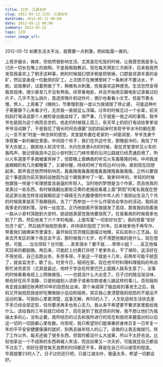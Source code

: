 ```yaml
---
title: 22岁，江湖太吵
slug: 2012-05-12-22岁，江湖太吵
datetime: 2012-05-12 00:00
date: 2012-05-12 00:00
summary: 2012-05-12
tags: 22岁
cover_image_url: 
---
```

 2012-05-12
如果生活太平淡，就需要一点刺激，例如砒霜一类的。
<!--more-->
上周牙龈炎，微疼，但依然很影响生活，尤其是在吃饭的时候，让我感觉我是多么讨厌一切长在嘴上的病啊。于是我吸取教训，现在每天两到三次刷牙，后来我竟然发现我喜欢上了刷牙这种事，刷的时候就幻想牙刷是把铁锹，口腔是资源丰富的金矿，然后变身成一位勤劳的矿工。上次团子在微博里转了一条刷牙不要沾水，干刷，说效果好，试着照做了下，稍微有点刺激，但我喜欢这种感觉。生活忽然变得极其规律，很少甚至几乎没有熬夜。经常看电影，并且开始用豆瓣电影记录看过的片子，几乎不怎么挑片，首选惊悚片和动作片，偶尔也看看小文艺，但是节奏太慢，熬人，上周看了《晚秋》，节奏慢到我一度以为我错按了停止键，
可能这种片子需要静下心来看才行，无奈我一直就这么浮躁。过年的时候见过一个长辈，前天妈妈打电话说那个人被检查出脑血栓了，很严重，几乎就是一夜之间的事情，我爷爷也是因为这个病而去世的，他走的时候我上高三，有天早上奶奶打电话给爹爹说爷爷没动静了，于是我花了很长时间去琢磨”当奶奶起床时发现爷爷冰冷的躺在那儿一言不发”时是一种怎样的感觉，灵堂就布置在老家的一间窑洞里，爷爷洗漱干净穿戴一新的躺在里面，中间挂个帘子，我们在外边守灵，那晚挺冷的，我找了件军大衣披上，跟其他人轮流守灵，大约在夜里4点的时候，我在灵堂里听见火车的轰鸣声，我记得我高中之后小安村到三门峡市里的沿河公路就已经贯通启用了，所以火车道差不多就被废弃掉了，但那晚上我确凿的听见火车轰隆隆的响，中间我迷迷糊糊的有几次都睡着了，又被吵醒，持续的响了有将近40分钟。直到现在回想起来，那声音还依然特别响亮，轰轰隆隆轰轰隆隆轰轰隆隆轰轰隆隆。之所以要提这个事是因为前天我妈说她因为这个跟我爹吵了一架，我爹66年的，年轻的时候他跟我一样是个有理想爱且装逼的年轻人，当时他的梦想是当个作家，而且他真的发表过一些东西，有时候我翻出那些泛黄的老报纸看着上面”郭阳”的笔名我就在想说这家伙是怎样变成我眼前这个碌碌无为大腹便便的中年人的？我刚出生没几个月的时候我爹就丢下我跟我妈，去了广西参加一个什么作家协会举办的活动，我妈说我爹走的很利落，没有一丝挂念。正巧他刚离开家我就发了高烧，那夜我妈抱着我一路从小安村哭跑到大安村，她说她真感觉我快要烧死了。在我看病的时候我爹也到了广西，然后他发了六个字的电报，上面写着”一切安好勿念”。我妈想着”安好勿念个屁”，然后她开始抱怨我爹，并持续的抱怨了30年。后来我爹他不再写作，带着我们娘俩来市里谋生，最开始在百货楼后面摆过地摊，买玩具和小工艺品。后来去开发区的某个夜总会干活，那时候我六七岁，也不清楚他做的是什么，现在想想，可能……当当领班？也可能……卖卖酒水？要不就……带带小姐？……反正他每天回来的都挺晚。再后来，可能赶上扫黄打非吧？老爹失业，干了保险，这活好在不用坐班，自己去跑业务，多劳多得，于是这一干就是十几年。前两年可能干腻歪了，就金盆洗手，歇了业。时至今日，赋闲在家。现在他平时料理料理我妈的布店帮忙进货卖货（尤其是最近，他终于学会在阿里巴巴上面跟人联系生意了），没事的时候看看电视上上网做做饭，——也就没什么大出息了。日子过的随没滋没味，倒也好在风平浪静，只是别碰到人讲房子或者存款或者儿媳这样的事儿，否则我妈肯定就会翻旧账再把30年的抱怨扯出来。那个亲戚得了脑血栓的事发生之后，我妈又开始抱怨我爸好吃懒做缺少运动和锻炼，其实我心里清楚我妈抱怨的不是运不运动的事。可我妈心里更清楚，这事无解，奔50的人了，人生轨迹和生活状态差不多已经全部定型，任你要求再多也有心无力。我从来不希望更不奢求家里能给我什么，该给我的三年前就已经给了，现在是到了我还债的时候，我不想让他们为我操太多的心，没有必要。我所经历的过去和我所进行的现在和我将来要面对的以后这一切的一切我都心里有数。何苦呢，我只希望你们能保重好身体日复一日年复一年的平平安安健健康康的就好，别再去操年轻人的心了。该做的让我去做就行。除了工作以外，每天还做了很多东西，但暂时都没什么大成果，所以不太好去说。比较怕拿出一个不成熟的东西再被人笑话，而且如果又一次夭折，可能就连自己都说不过去了。但好在感觉每天浪费的时间都还不多，算是在自己可以接受的程度。
毕竟就要23的人了。日子过的还行吧，只是江湖太吵，傻逼太多，希望一切都会好。